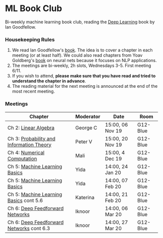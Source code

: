 # ML Book Club 

Bi-weekly machine learning book club, reading the [Deep Learning](https://www.deeplearningbook.org/) book by Ian Goodfellow. 

### Housekeeping Rules

  1. We read Ian Goodfellow's [book](https://www.deeplearningbook.org/). The idea is to cover a chapter in each meeting (or at least half). We could also read chapters from Yoav Goldberg's [book](http://u.cs.biu.ac.il/~yogo/nnlp.pdf) on neural nets because it focuses on NLP applications.
  2. The meetings are bi-weekly, 2h slots, Wednesdays 3-5. First meeting 6/11.
  3. If you wish to attend, **please make sure that you have read and tried to understand the chapter in advance**.
  4. The reading material for the next meeting is announced at the end of the most recent meeting.
  

### Meetings

| **Chapter**  | **Moderator**  | **Date**  | **Room**  | 
|---|---|---|---|
| Ch 2: [Linear Algebra](https://www.deeplearningbook.org/contents/linear_algebra.html)  | George C  | 15:00, 06 Nov 19  | G12-Blue  | 
|  Ch 3: [Probability and Information Theory](http://www.deeplearningbook.org/contents/prob.html) | Peter V | 15:00, 20 Nov 19  | G12-Blue  | 
|  Ch 4: [Numerical Computation](http://www.deeplearningbook.org/contents/numerical.html) | Mali | 15:00, 4 Dec 19  | G12-Blue  | 
|  Ch 5: [Machine Learning Basics](http://www.deeplearningbook.org/contents/ml.html) | Yida | 14:00, 24 Jan 20  | G12-Blue | 
|  Ch 5: [Machine Learning Basics](http://www.deeplearningbook.org/contents/ml.html) | Yida | 14:00, 07 Feb 20 | G12-Blue | 
|  Ch 5: [Machine Learning Basics](http://www.deeplearningbook.org/contents/ml.html) cont 5.6 | Katerina | 14:00, 21 Feb 20 | G12-Blue |
|  Ch 6: [Deep Feedforward Networks](http://www.deeplearningbook.org/contents/ml.html) | Iknoor | 14:00, 06 Mar 20 | G12-Blue |
|  Ch 6: [Deep Feedforward Networks](http://www.deeplearningbook.org/contents/ml.html) cont 6.3 | Iknoor | 14:00, 27 Mar 20 | G12-Blue |
